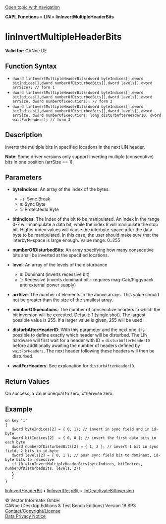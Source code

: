 [Open topic with navigation](../../../../../CANoeDEFamily.htm#Topics/CAPLFunctions/LIN/Functions/CAPLfunctionLINInvertMultipleHeaderBits.md)

**CAPL Functions** » **LIN** » **linInvertMultipleHeaderBits**

# linInvertMultipleHeaderBits

**Valid for**: CANoe DE

## Function Syntax

- `dword linInvertMultipleHeaderBits(dword byteIndices[],dword bitIndices[],dword numberOfDisturbedBits[],dword levels[],dword arrSize); // form 1`
- `dword linInvertMultipleHeaderBits(dword byteIndices[],dword bitIndices[],dword numberOfDisturbedBits[],dword levels[],dword arrSize, dword numberOfExecutions); // form 2`
- `dword linInvertMultipleHeaderBits(dword byteIndices[],dword bitIndices[],dword numberOfDisturbedBits[],dword levels[],dword arrSize, dword numberOfExecutions, long disturbAfterHeaderID, dword waitForHeaders); // form 3`

## Description

Inverts the multiple bits in specified locations in the next LIN header.

**Note**: Some driver versions only support inverting multiple (consecutive) bits in one position (arrSize == 1).

## Parameters

- **byteIndices**: An array of the index of the bytes.
  - `-1`: Sync Break
  - `0`: Sync Byte
  - `1`: ProtectedId Byte

- **bitIndices**: The index of the bit to be manipulated. An index in the range 0-7 will manipulate a data bit, while the index 8 will manipulate the stop bit. Higher index values will cause the interbyte-space after the data byte to be manipulated. In this case, the user should make sure that the interbyte-space is large enough. Value range: 0..255

- **numberOfDisturbedBits**: An array specifying how many consecutive bits shall be inverted at the specified locations.

- **level**: An array of the levels of the disturbance
  - `0`: Dominant (inverts recessive bit)
  - `1`: Recessive (inverts dominant bit – requires mag-Cab/Piggyback and external power supply)

- **arrSize**: The number of elements in the above arrays. This value should not be greater than the size of the smallest array.

- **numberOfExecutions**: The number of consecutive headers in which the bit inversion will be executed. Default: 1 (single shot). The largest possible value is 255. If a larger value is given, 255 will be used.

- **disturbAfterHeaderID**: With this parameter and the next one it is possible to define exactly which header will be disturbed. The LIN hardware will first wait for a header with ID = `disturbAfterHeaderID` before additionally awaiting the number of headers defined by `waitForHeaders`. The next header following these headers will then be disturbed.

- **waitForHeaders**: See explanation for `disturbAfterHeaderID`.

## Return Values

On success, a value unequal to zero, otherwise zero.

## Example

```plaintext
on key 'i'
{
   dword byteIndices[2] = { 0, 1}; // invert in sync field and in id-byte
   dword bitIndices[2]  = { 0, 0 }; // invert the first data bits in each byte
   dword numberOfDisturbedBits[2] = { 1, 2 }; // invert 1 bit in sync field, 2 bits in id-byte
   dword levels[2] = { 0, 1 }; // push sync field bit to dominant, id-byte bits to recessive
   if (0!=linInvertMultipleHeaderBits(byteIndices, bitIndices, numberOfDisturbedBits, levels, 2))
   {
   }
}
```

[linInvertHeaderBit](CAPLfunctionLINInvertHeaderBit.md) • [linInvertRespBit](CAPLfunctionLINInvertRespBit.md) • [linDeactivateBitInversion](CAPLfunctionLINDeactivateBitInversion.md)

© Vector Informatik GmbH  
CANoe (Desktop Editions & Test Bench Editions) Version 18 SP3  
[Contact/Copyright/License](../../../Shared/ContactCopyrightLicense.md)  
[Data Privacy Notice](https://www.vector.com/int/en/company/get-info/privacy-policy/)